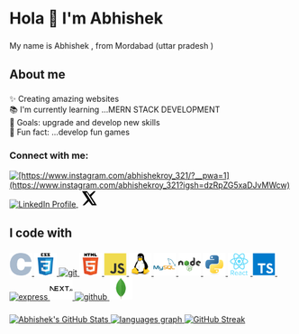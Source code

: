 
<h1 align="left">Hola 👋 I'm Abhishek</h1>

###

<p align="left">My name is Abhishek , from Mordabad (uttar pradesh )</p>

###

<h2 align="left">About me</h2>

###

<p align="left">✨ Creating amazing websites<br>📚 I'm currently learning ...MERN STACK DEVELOPMENT<br>🎯 Goals:  upgrade and develop new skills<br>🎲 Fun fact: ...develop fun games</p>
<h3 align="left">Connect with me:</h3>
<p align="left">
<a href="https://www.instagram.com/abhishekroy_321?igsh=dzRpZG5xaDJvMWcw" target="blank"><img align="center" src="https://raw.githubusercontent.com/rahuldkjain/github-profile-readme-generator/master/src/images/icons/Social/instagram.svg" alt="[https://www.instagram.com/abhishekroy_321/?__pwa=1](https://www.instagram.com/abhishekroy_321?igsh=dzRpZG5xaDJvMWcw)" height="30" width="40" /></a>
<a href="https://www.linkedin.com/in/abhishek-shrivastav-542152299" target="_blank"><img align="center" src="https://raw.githubusercontent.com/rahuldkjain/github-profile-readme-generator/master/src/images/icons/Social/linked-in-alt.svg" alt="LinkedIn Profile" height="30" width="40" />
</a>
<a href="https://x.com/Abhishek844590" target="_blank" style="color: currentColor;">
  <svg height="30" width="40" viewBox="0 0 24 24" aria-label="X (Twitter)" xmlns="http://www.w3.org/2000/svg">
    <path d="M18.244 2H21l-6.51 7.44L22.5 22h-6.99l-4.36-5.72L5.1 22H2.34l6.99-8.0L1.5 2h7.09l3.93 5.2L18.244 2zm-1.23 18h1.94L8.77 4H6.83l10.184 16z"/>
  </svg>
</a>

</a>

</p>


###

<h2 align="left">I code with</h2>

###

<div align="left">
 <p align="left"> 
  <a href="https://www.cprogramming.com/" target="_blank" rel="noreferrer"> <img src="https://raw.githubusercontent.com/devicons/devicon/master/icons/c/c-original.svg" alt="c" width="40" height="40"/> </a> 
  <a href="https://www.w3schools.com/css/" target="_blank" rel="noreferrer"> <img src="https://raw.githubusercontent.com/devicons/devicon/master/icons/css3/css3-original-wordmark.svg" alt="css3" width="40" height="40"/> </a>
  <a href="https://git-scm.com/" target="_blank" rel="noreferrer"> <img src="https://www.vectorlogo.zone/logos/git-scm/git-scm-icon.svg" alt="git" width="40" height="40"/> 
  </a> 
  <a href="https://www.w3.org/html/" target="_blank" rel="noreferrer"> <img src="https://raw.githubusercontent.com/devicons/devicon/master/icons/html5/html5-original-wordmark.svg" alt="html5" width="40" height="40"/> </a> 
  <a href="https://developer.mozilla.org/en-US/docs/Web/JavaScript" target="_blank" rel="noreferrer"> <img src="https://raw.githubusercontent.com/devicons/devicon/master/icons/javascript/javascript-original.svg" alt="javascript" width="40" height="40"/> </a>
  <a href="https://www.linux.org/" target="_blank" rel="noreferrer"> <img src="https://raw.githubusercontent.com/devicons/devicon/master/icons/linux/linux-original.svg" alt="linux" width="40" height="40"/> </a>
  <a href="https://www.mysql.com/" target="_blank" rel="noreferrer"> <img src="https://raw.githubusercontent.com/devicons/devicon/master/icons/mysql/mysql-original-wordmark.svg" alt="mysql" width="40" height="40"/> </a>
  <a href="https://nodejs.org" target="_blank" rel="noreferrer"> <img src="https://raw.githubusercontent.com/devicons/devicon/master/icons/nodejs/nodejs-original-wordmark.svg" alt="nodejs" width="40" height="40"/> </a> 
  <a href="https://www.python.org" target="_blank" rel="noreferrer"> <img src="https://raw.githubusercontent.com/devicons/devicon/master/icons/python/python-original.svg" alt="python" width="40" height="40"/> </a> 
  <a href="https://reactjs.org/" target="_blank" rel="noreferrer"> <img src="https://raw.githubusercontent.com/devicons/devicon/master/icons/react/react-original-wordmark.svg" alt="react" width="40" height="40"/> </a> 
  <a href="https://www.typescriptlang.org/" target="_blank" rel="noreferrer"> <img src="https://raw.githubusercontent.com/devicons/devicon/master/icons/typescript/typescript-original.svg" alt="typescript" width="40" height="40"/> </a>
<a href="https://expressjs.com/" target="_blank" rel="noreferrer">
  <img src="https://upload.wikimedia.org/wikipedia/commons/6/64/Expressjs.png" alt="express" width="40" height="40"/>
</a>

  <a href="https://nextjs.org/" target="_blank" rel="noreferrer">
  <img src="https://raw.githubusercontent.com/devicons/devicon/master/icons/nextjs/nextjs-original-wordmark.svg" alt="nextjs" width="40" height="40"/>
</a>
<a href="https://github.com/iamabhishek-2006" target="_blank" rel="noreferrer">
  <img src="https://cdn.jsdelivr.net/gh/devicons/devicon/icons/github/github-original.svg" alt="github" width="40" height="40"/>
</a>

  <a href="https://www.mongodb.com/" target="_blank" rel="noreferrer">
  <img src="https://raw.githubusercontent.com/devicons/devicon/master/icons/mongodb/mongodb-original.svg" alt="mongodb" width="40" height="40"/</a>  </p>
</div>

###
![Abhishek's GitHub Stats](https://github-readme-stats.vercel.app/api?username=iamabhishek-2006&show_icons=true&theme=radical)
 <img src="https://github-readme-stats.vercel.app/api/top-langs?username=iamabhishek-2006&locale=en&hide_title=false&layout=compact&card_width=320&langs_count=5&theme=radical&hide_border=false" height="195" alt="languages graph"  />
![GitHub Streak](https://github-readme-streak-stats.herokuapp.com/?user=iamabhishek-2006&theme=highcontrast)
